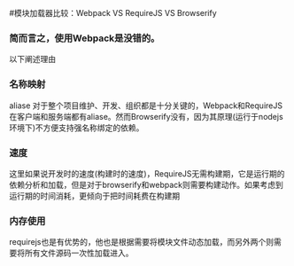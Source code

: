 #模块加载器比较：Webpack VS RequireJS VS Browserify

### 简而言之，使用Webpack是没错的。
以下阐述理由

### 名称映射

aliase 对于整个项目维护、开发、组织都是十分关键的，Webpack和RequireJS在客户端和服务端都有aliase。然而Browserify没有，因为其原理(运行于nodejs环境下)不方便支持强名称绑定的依赖。

### 速度

这里如果说开发时的速度(构建时的速度)，RequireJS无需构建期，它是运行期的依赖分析和加载，但是对于browserify和webpack则需要构建动作。如果考虑到运行期的时间消耗，更倾向于把时间耗费在构建期


### 内存使用

requirejs也是有优势的，他也是根据需要将模块文件动态加载，而另外两个则需要将所有文件源码一次性加载进入。



